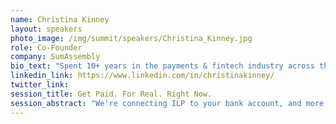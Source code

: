 ```yaml
---
name: Christina Kinney
layout: speakers
photo_image: /img/summit/speakers/Christina_Kinney.jpg
role: Co-Founder
company: SumAssembly
bio_text: "Spent 10+ years in the payments & fintech industry across the globe; served as COO of cross-border payments platform Reach; Founded the Global Retail Insights Network; Stanford University graduate."
linkedin_link: https://www.linkedin.com/in/christinakinney/
twitter_link:
session_title: Get Paid. For Real. Right Now.
session_abstract: "We're connecting ILP to your bank account, and more. This talk will expose the details of our project, and how we're connecting to ILP. We will talk about how ILP enables instant payments anywhere, which is almost unknown in the payments industry."
---
```


